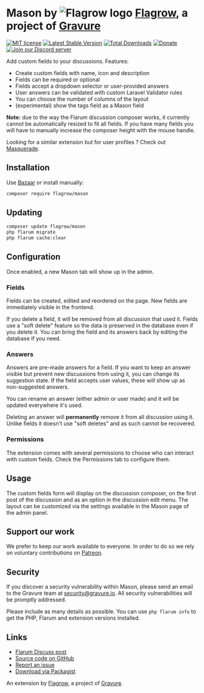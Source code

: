 # Mason by ![Flagrow logo](https://avatars0.githubusercontent.com/u/16413865?v=3&s=20) [Flagrow](https://discuss.flarum.org/d/1832-flagrow-extension-developer-group), a project of [Gravure](https://gravure.io/)

[![MIT license](https://img.shields.io/badge/license-MIT-blue.svg)](https://github.com/flagrow/mason/blob/master/LICENSE.md) [![Latest Stable Version](https://img.shields.io/packagist/v/flagrow/mason.svg)](https://packagist.org/packages/flagrow/mason) [![Total Downloads](https://img.shields.io/packagist/dt/flagrow/mason.svg)](https://packagist.org/packages/flagrow/mason) [![Donate](https://img.shields.io/badge/patreon-support-yellow.svg)](https://www.patreon.com/flagrow) [![Join our Discord server](https://discordapp.com/api/guilds/240489109041315840/embed.png)](https://flagrow.io/join-discord)

Add custom fields to your discussions. Features:

- Create custom fields with name, icon and description
- Fields can be required or optional
- Fields accept a dropdown selector or user-provided answers
- User answers can be validated with custom Laravel Validator rules
- You can choose the number of columns of the layout
- (experimental) show the tags field as a Mason field

**Note:** due to the way the Flarum discussion composer works, it currently cannot be automatically resized to fit all fields. If you have many fields you will have to manually increase the composer height with the mouse handle.

Looking for a similar extension but for user profiles ? Check out [Masquerade](https://github.com/flagrow/masquerade).

## Installation

Use [Bazaar](https://discuss.flarum.org/d/5151-flagrow-bazaar-the-extension-marketplace) or install manually:

```bash
composer require flagrow/mason
```

## Updating

```bash
composer update flagrow/mason
php flarum migrate
php flarum cache:clear
```

## Configuration

Once enabled, a new Mason tab will show up in the admin.

### Fields

Fields can be created, edited and reordered on the page.
New fields are immediately visible in the frontend.

If you delete a field, it will be removed from all discussion that used it.
Fields use a "soft delete" feature so the data is preserved in the database even if you delete it.
You can bring the field and its answers back by editing the database if you need.

### Answers

Answers are pre-made answers for a field.
If you want to keep an answer visible but prevent new discussions from using it, you can change its suggestion state.
If the field accepts user values, these will show up as non-suggested answers.

You can rename an answer (either admin or user made) and it will be updated everywhere it's used.

Deleting an answer will **permanently** remove it from all discussion using it.
Unlike fields it doesn't use "soft deletes" and as such cannot be recovered.

### Permissions

The extension comes with several permissions to choose who can interact with custom fields. Check the Permissions tab to configure them.

## Usage

The custom fields form will display on the discussion composer, on the first post of the discussion and as an option in the discussion edit menu.
The layout can be customized via the settings available in the Mason page of the admin panel.

## Support our work

We prefer to keep our work available to everyone.
In order to do so we rely on voluntary contributions on [Patreon](https://www.patreon.com/flagrow).

## Security

If you discover a security vulnerability within Mason, please send an email to the Gravure team at security@gravure.io. All security vulnerabilities will be promptly addressed.

Please include as many details as possible. You can use `php flarum info` to get the PHP, Flarum and extension versions installed.

## Links

- [Flarum Discuss post](https://discuss.flarum.org/d/7028-flagrow-mason-the-discussion-custom-fields-builder)
- [Source code on GitHub](https://github.com/flagrow/mason)
- [Report an issue](https://github.com/flagrow/mason/issues)
- [Download via Packagist](https://packagist.org/packages/flagrow/mason)

An extension by [Flagrow](https://flagrow.io/), a project of [Gravure](https://gravure.io/).
